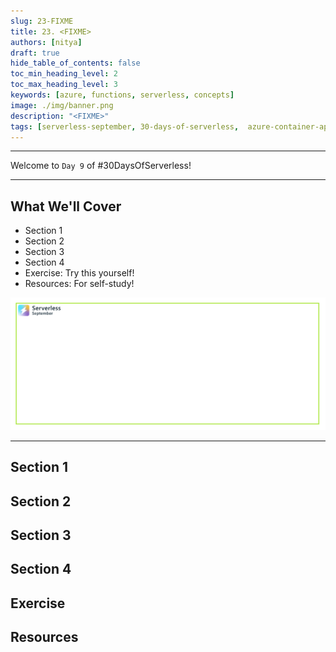 ```yaml
---
slug: 23-FIXME
title: 23. <FIXME>
authors: [nitya]
draft: true
hide_table_of_contents: false
toc_min_heading_level: 2
toc_max_heading_level: 3
keywords: [azure, functions, serverless, concepts]
image: ./img/banner.png
description: "<FIXME>" 
tags: [serverless-september, 30-days-of-serverless,  azure-container-apps, dapr, microservices]
---
```


<!-- FIXME -->
<head>
  <meta name="twitter:url" 
    content="https://azure.github.io/Cloud-Native/blog/functions-1" />
  <meta name="twitter:title" 
    content="#30DaysOfServerless: Azure Functions Fundamentals" />
  <meta name="twitter:description" 
    content="#30DaysOfServerless: Azure Functions Fundamentals" />
  <meta name="twitter:image"
    content="https://azure.github.io/Cloud-Native/img/banners/post-kickoff.png" />
  <meta name="twitter:card" content="summary_large_image" />
  <meta name="twitter:creator" 
    content="@nitya" />
  <meta name="twitter:site" content="@AzureAdvocates" /> 
  <link rel="canonical" 
    href="https://azure.github.io/Cloud-Native/blog/08-functions-azure" />
</head>

---

Welcome to `Day 9` of #30DaysOfServerless!

---

## What We'll Cover
 * Section 1
 * Section 2
 * Section 3
 * Section 4
 * Exercise: Try this yourself!
 * Resources: For self-study!

![](./img/banner.png)

---


## Section 1

## Section 2

## Section 3

## Section 4

## Exercise

## Resources